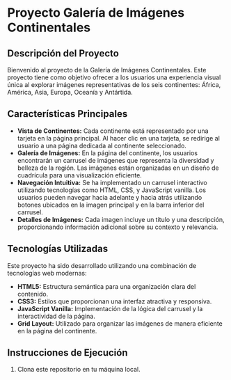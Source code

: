 # Proyecto Galería de Imágenes Continentales

## Descripción del Proyecto

Bienvenido al proyecto de la Galería de Imágenes Continentales. Este proyecto tiene como objetivo ofrecer a los usuarios una experiencia visual única al explorar imágenes representativas de los seis continentes: África, América, Asia, Europa, Oceanía y Antártida.

## Características Principales

* **Vista de Continentes:** Cada continente está representado por una tarjeta en la página principal. Al hacer clic en una tarjeta, se redirige al usuario a una página dedicada al continente seleccionado.
* **Galería de Imágenes:** En la página del continente, los usuarios encontrarán un carrusel de imágenes que representa la diversidad y belleza de la región. Las imágenes están organizadas en un diseño de cuadrícula para una visualización eficiente.
* **Navegación Intuitiva:** Se ha implementado un carrusel interactivo utilizando tecnologías como HTML, CSS, y JavaScript vanilla. Los usuarios pueden navegar hacia adelante y hacia atrás utilizando botones ubicados en la imagen principal y en la barra inferior del carrusel.
* **Detalles de Imágenes:** Cada imagen incluye un título y una descripción, proporcionando información adicional sobre su contexto y relevancia.

## Tecnologías Utilizadas

Este proyecto ha sido desarrollado utilizando una combinación de tecnologías web modernas:

* **HTML5:** Estructura semántica para una organización clara del contenido.
* **CSS3:** Estilos que proporcionan una interfaz atractiva y responsiva.
* **JavaScript Vanilla:** Implementación de la lógica del carrusel y la interactividad de la página.
* **Grid Layout:** Utilizado para organizar las imágenes de manera eficiente en la página del continente.

## Instrucciones de Ejecución

1. Clona este repositorio en tu máquina local.

